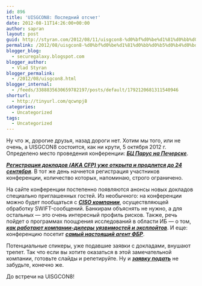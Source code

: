 ```yaml
---
id: 896
title: 'UISGCON8: Последний отсчет'
date: 2012-08-11T14:26:00+00:00
author: sapran
layout: post
guid: http://styran.com/2012/08/11/uisgcon8-%d0%bf%d0%be%d1%81%d0%bb%d0%b5%d0%b4%d0%bd%d0%b8%d0%b9-%d0%be%d1%82%d1%81%d1%87%d0%b5%d1%82/
permalink: /2012/08/uisgcon8-%d0%bf%d0%be%d1%81%d0%bb%d0%b5%d0%b4%d0%bd%d0%b8%d0%b9-%d0%be%d1%82%d1%81%d1%87%d0%b5%d1%82/
blogger_blog:
  - securegalaxy.blogspot.com
blogger_author:
  - Vlad Styran
blogger_permalink:
  - /2012/08/uisgcon8.html
blogger_internal:
  - /feeds/3388835630659782197/posts/default/1792120681311540946
shorturl:
  - http://tinyurl.com/qcwnpj8
categories:
  - Uncategorized
tags:
  - Uncategorized
---
```

<div dir="ltr" style="text-align: left;">
  Ну что ж, дорогие друзья, назад дороги нет. Хотим мы того, или не очень, а UISGCON8 состоится, как ни крути, 5 октября 2012 г. Определено место проведения конференции: <b><i><a href="http://www.8.uisgcon.org/?p=149">БЦ Парус на Печерске</a></i></b>.</p> 
  
  <p>
    <i><b><a href="http://www.8.uisgcon.org/?p=254">Регистрация докладов (AKA CFP) уже открыта и продлится до 24 сентября</a></b></i>. В тот же день начнется регистрация участников конференции, количество которых, напоминаю, строго ограничено.
  </p>
  
  <p>
    На сайте конференции постепенно появляются анонсы новых докладов специально приглашенных гостей. Из необычного: на конференции можно будет пообщаться с <i><b><a href="http://www.8.uisgcon.org/?p=236">CISO компании</a></b></i>, осуществляющей обработку SWIFT-сообщений. Банкирам объяснять не нужно, а для остальных &#8212; это очень интересный профиль рисков. Также, речь пойдет о программах поощрения исследований в области ИБ &#8212; о том, <i><b><a href="http://www.8.uisgcon.org/?p=140">как работают компании-дилеры уязвимостей и эксплойтов</a></b></i>. И еще: конференцию посетит <i><b><a href="http://www.8.uisgcon.org/?p=134">самый настоящий агент ФБР</a></b></i>.
  </p>
  
  <p>
    Потенциальные спикеры, уже подавшие заявки с докладами, внушают трепет. Так что если вы хотите оказаться в этой замечательной компании, готовьте слайды и репетируйте. Ну и <b><i><a href="http://www.8.uisgcon.org/?page_id=26">заявку подать</a></i></b> не забудьте, конечно же.
  </p>
  
  <p>
    До встречи на UISGCON8!
  </p>
</div>

<div class="addtoany_share_save_container addtoany_content_bottom">
  <div class="a2a_kit a2a_kit_size_32 addtoany_list a2a_target" id="wpa2a_243">
    <a class="a2a_button_facebook" href="http://www.addtoany.com/add_to/facebook?linkurl=https%3A%2F%2Fblog.styran.com%2F2012%2F08%2Fuisgcon8-%25d0%25bf%25d0%25be%25d1%2581%25d0%25bb%25d0%25b5%25d0%25b4%25d0%25bd%25d0%25b8%25d0%25b9-%25d0%25be%25d1%2582%25d1%2581%25d1%2587%25d0%25b5%25d1%2582%2F&linkname=UISGCON8%3A%20%D0%9F%D0%BE%D1%81%D0%BB%D0%B5%D0%B4%D0%BD%D0%B8%D0%B9%20%D0%BE%D1%82%D1%81%D1%87%D0%B5%D1%82" title="Facebook" rel="nofollow" target="_blank"></a><a class="a2a_button_twitter" href="http://www.addtoany.com/add_to/twitter?linkurl=https%3A%2F%2Fblog.styran.com%2F2012%2F08%2Fuisgcon8-%25d0%25bf%25d0%25be%25d1%2581%25d0%25bb%25d0%25b5%25d0%25b4%25d0%25bd%25d0%25b8%25d0%25b9-%25d0%25be%25d1%2582%25d1%2581%25d1%2587%25d0%25b5%25d1%2582%2F&linkname=UISGCON8%3A%20%D0%9F%D0%BE%D1%81%D0%BB%D0%B5%D0%B4%D0%BD%D0%B8%D0%B9%20%D0%BE%D1%82%D1%81%D1%87%D0%B5%D1%82" title="Twitter" rel="nofollow" target="_blank"></a><a class="a2a_button_google_plus" href="http://www.addtoany.com/add_to/google_plus?linkurl=https%3A%2F%2Fblog.styran.com%2F2012%2F08%2Fuisgcon8-%25d0%25bf%25d0%25be%25d1%2581%25d0%25bb%25d0%25b5%25d0%25b4%25d0%25bd%25d0%25b8%25d0%25b9-%25d0%25be%25d1%2582%25d1%2581%25d1%2587%25d0%25b5%25d1%2582%2F&linkname=UISGCON8%3A%20%D0%9F%D0%BE%D1%81%D0%BB%D0%B5%D0%B4%D0%BD%D0%B8%D0%B9%20%D0%BE%D1%82%D1%81%D1%87%D0%B5%D1%82" title="Google+" rel="nofollow" target="_blank"></a><a class="a2a_button_linkedin" href="http://www.addtoany.com/add_to/linkedin?linkurl=https%3A%2F%2Fblog.styran.com%2F2012%2F08%2Fuisgcon8-%25d0%25bf%25d0%25be%25d1%2581%25d0%25bb%25d0%25b5%25d0%25b4%25d0%25bd%25d0%25b8%25d0%25b9-%25d0%25be%25d1%2582%25d1%2581%25d1%2587%25d0%25b5%25d1%2582%2F&linkname=UISGCON8%3A%20%D0%9F%D0%BE%D1%81%D0%BB%D0%B5%D0%B4%D0%BD%D0%B8%D0%B9%20%D0%BE%D1%82%D1%81%D1%87%D0%B5%D1%82" title="LinkedIn" rel="nofollow" target="_blank"></a><a class="a2a_dd addtoany_share_save" href="https://www.addtoany.com/share"></a>
  </div>
</div>
